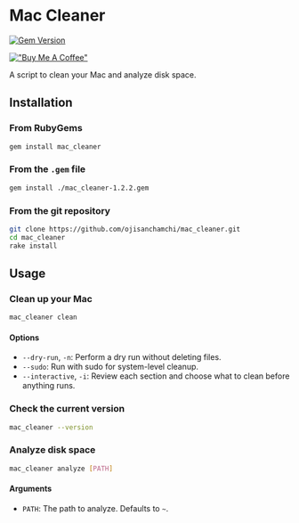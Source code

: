 # Mac Cleaner

[![Gem Version](https://badge.fury.io/rb/mac_cleaner.svg)](https://badge.fury.io/rb/mac_cleaner)

[!["Buy Me A Coffee"](https://www.buymeacoffee.com/assets/img/custom_images/orange_img.png)](https://www.buymeacoffee.com/ojisanchamchi)

A script to clean your Mac and analyze disk space.

## Installation

### From RubyGems

```bash
gem install mac_cleaner
```

### From the `.gem` file

```bash
gem install ./mac_cleaner-1.2.2.gem
```

### From the git repository

```bash
git clone https://github.com/ojisanchamchi/mac_cleaner.git
cd mac_cleaner
rake install
```

## Usage

### Clean up your Mac

```bash
mac_cleaner clean
```

#### Options

*   `--dry-run`, `-n`: Perform a dry run without deleting files.
*   `--sudo`: Run with sudo for system-level cleanup.
*   `--interactive`, `-i`: Review each section and choose what to clean before anything runs.

### Check the current version

```bash
mac_cleaner --version
```

### Analyze disk space

```bash
mac_cleaner analyze [PATH]
```

#### Arguments

*   `PATH`: The path to analyze. Defaults to `~`.
